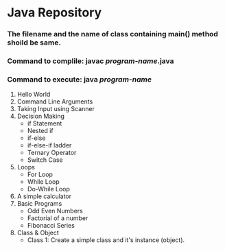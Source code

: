 # Java Repository

### The filename and the name of class containing main() method shoild be same.
### Command to complile: javac _program-name_.java
### Command to execute: java _program-name_

1. Hello World
2. Command Line Arguments
3. Taking Input using Scanner
4. Decision Making
   * if Statement
   * Nested if
   * if-else
   * if-else-if ladder
   * Ternary Operator
   * Switch Case
5. Loops
   * For Loop
   * While Loop
   * Do-While Loop
6. A simple calculator
7. Basic Programs
   * Odd Even Numbers
   * Factorial of a number
   * Fibonacci Series
8. Class & Object
   * Class 1: Create a simple class and it's instance (object).
